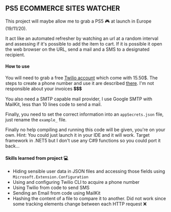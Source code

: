 ## PS5 ECOMMERCE SITES WATCHER

This project will maybe allow me to grab a PS5 🎮 at launch in Europe (19/11/20). 

It act like an automated refresher by watching an url at a random interval and assessing if it's possible to add the item to cart. If it is possible it open the web browser on the URL, send a mail and a SMS to a designated recipient.

#### How to use

You will need to grab a free [Twilio account](https://www.twilio.com/try-twilio) which come with 15.50$. The steps to create a phone number and use it are described [there](https://www.twilio.com/docs/sms/quickstart/csharp-dotnet-core). I'm not responsible about your invoices 💲💲💲

You also need a SMTP capable mail provider, I use Google SMTP with MailKit, less than 10 lines code to send a mail.

Finally, you need to set the correct information into an `appSecrets.json` file, just rename the `example_` file.

Finally no help compiling and running this code will be given, you're on your own. Hint: You could just launch it in your IDE and it will work. Target framework in .NET5 but I don't use any C#9 functions so you could port it back…

#### Skills learned from project 💻

- Hiding sensible user data in JSON files and accessing those fields using `Microsoft.Extension.Configuration`
- Using and configuring Twilio CLI to acquire a phone number
- Using Twilio from code to send SMS
- Sending an Email from code using MailKit
- Hashing the content of a file to compare it to another. Did not work since some tracking elements change between each HTTP request ❌


